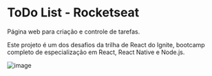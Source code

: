 # ToDo List - Rocketseat

Página web para criação e controle de tarefas.

Este projeto é um dos desafios da trilha de React do Ignite, bootcamp completo de especialização em React, React Native e Node.js.

![image](https://github.com/lucasdebeterco/todo-list/assets/49600131/eed8863c-61e3-4c85-b323-b137cdbe6c7c)